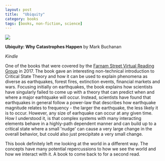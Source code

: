```yaml
---
layout: post
title:  "Ubiquity"
category: books
tags: [books, non-fiction, science]
---
```


<a target="_blank"  href="https://www.amazon.com/gp/product/0609809989/ref=as_li_tl?ie=UTF8&camp=1789&creative=9325&creativeASIN=0609809989&linkCode=as2&tag=42models-20&linkId=7c1783c8b89e596438cbc72518dda9f2"><img border="0" src="//ws-na.amazon-adsystem.com/widgets/q?_encoding=UTF8&MarketPlace=US&ASIN=0609809989&ServiceVersion=20070822&ID=AsinImage&WS=1&Format=_SL160_&tag=42models-20" ></a><img src="//ir-na.amazon-adsystem.com/e/ir?t=42models-20&l=am2&o=1&a=0609809989" width="1" height="1" border="0" alt="" style="border:none !important; margin:0px !important;" />

**Ubiquity: Why Catastrophes Happen** by Mark Buchanan

*Kindle*

One of the books that were covered by the [Farnam Street Virtual Reading Group](https://www.farnamstreetblog.com/membership/) in 2017. The book gave an interesting non-technical introduction to Critical State Theory and how it can be used to explain phenomena as diverse as earthquakes, forest fires, extinction events, financial markets and wars. Focusing initially on earthquakes, the book explains how scientists have singularly failed to come up with a theory that can predict when and where a major earhtquake will occur. Instead, scientists have found that earthquakes in general follow a power-law that describes how earthquake magnitude relates to frequency - the larger the earthquake, the less likely it is to occur. However, any size of earhquake can occur at any given time. How I understood it, is that complex systems with many interacting elements behave in a highly-path dependent manner and can build up to a critical state where a small 'nudge' can cause a very large change in the overall behavior, but could also just precipitate a very small change.

This book definitely left me looking at the world in a different way. The concepts have many potential repercussions to how we see the world and how we interact with it. A book to come back to for a second read.